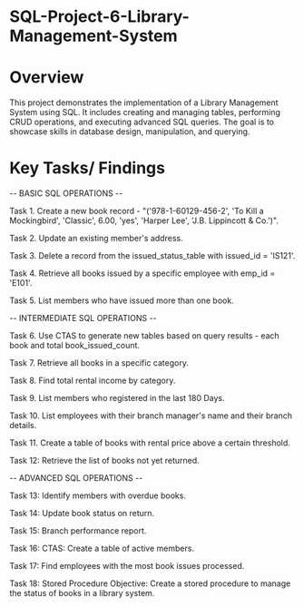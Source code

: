 # SQL-Project-6-Library-Management-System

# Overview
This project demonstrates the implementation of a Library Management System using SQL. It includes creating and managing tables, performing CRUD operations, and executing advanced SQL queries. The goal is to showcase skills in database design, manipulation, and querying.

# Key Tasks/ Findings

-- BASIC SQL OPERATIONS --

Task 1. Create a new book record - "('978-1-60129-456-2', 'To Kill a Mockingbird', 'Classic', 6.00, 'yes', 'Harper Lee', 'J.B. Lippincott & Co.')".

Task 2. Update an existing member's address.

Task 3. Delete a record from the issued_status_table with issued_id = 'IS121'.

Task 4. Retrieve all books issued by a specific employee with emp_id = 'E101'.

Task 5. List members who have issued more than one book.

-- INTERMEDIATE SQL OPERATIONS --

Task 6. Use CTAS to generate new tables based on query results - each book and total book_issued_count.

Task 7. Retrieve all books in a specific category.

Task 8. Find total rental income by category.

Task 9. List members who registered in the last 180 Days.

Task 10. List employees with their branch manager's name and their branch details.

Task 11. Create a table of books with rental price above a certain threshold.

Task 12: Retrieve the list of books not yet returned.

-- ADVANCED SQL OPERATIONS --

Task 13: Identify members with overdue books.

Task 14: Update book status on return.

Task 15: Branch performance report.

Task 16: CTAS: Create a table of active members.

Task 17: Find employees with the most book issues processed.

Task 18: Stored Procedure Objective: Create a stored procedure to manage the status of books in a library system.
